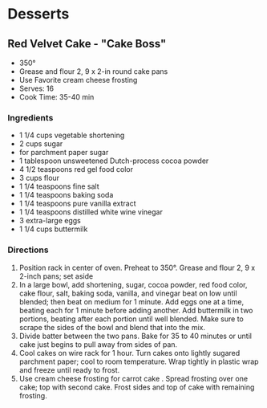 # Desserts

## Red Velvet Cake - "Cake Boss"

* 350°
* Grease and flour 2,  9 x 2-in round cake pans
* Use Favorite cream cheese frosting
* Serves: 16
* Cook Time: 35-40 min

### Ingredients

* 1 1/4 cups  vegetable shortening
* 2 cups  sugar
* for parchment paper sugar
* 1 tablespoon unsweetened Dutch-process cocoa powder
* 4 1/2 teaspoons  red gel food color
* 3 cups  flour
* 1 1/4 teaspoons fine salt
* 1 1/4 teaspoons baking soda
* 1 1/4 teaspoons pure vanilla extract
* 1 1/4 teaspoons distilled white wine vinegar
* 3 extra-large eggs
* 1 1/4 cups buttermilk

### Directions

1.  Position rack in center of oven.  Preheat to 350°.  Grease and flour 2, 9 x 2-inch pans; set aside
2.  In a large bowl, add shortening, sugar, cocoa powder, red food color, cake flour, salt, baking soda, vanilla, and vinegar beat on low until blended; then beat on medium for 1 minute.  Add eggs one at a time, beating each for 1 minute before adding another.   Add buttermilk in two portions, beating after each portion until well blended.  Make sure to scrape the sides of the bowl and blend that into the mix.
3.   Divide batter between the two pans.  Bake for 35 to 40 minutes or until cake just begins to pull away from sides of pan.
4.   Cool cakes on wire rack for 1 hour.  Turn cakes onto lightly sugared parchment paper; cool to room temperature.  Wrap tightly in plastic wrap and freeze until ready to frost.
5.  Use cream cheese frosting for carrot cake .  Spread frosting over one cake; top with second cake.  Frost sides and top of cake with remaining frosting.
